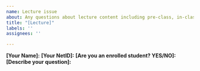 ```yaml
---
name: Lecture issue
about: Any questions about lecture content including pre-class, in-class and projects.
title: "[Lecture]"
labels: ''
assignees: ''

---
```


**[Your Name]:**
**[Your NetID]:**
**[Are you an enrolled student? YES/NO]:**
**[Describe your question]:**
